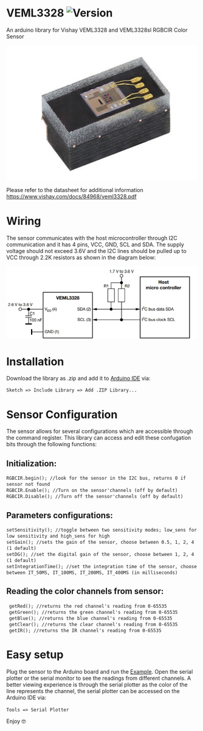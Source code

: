 # VEML3328 ![Version](https://img.shields.io/badge/Version-v0.0.1-green.svg)
An arduino library for Vishay VEML3328 and VEML3328sl RGBCIR Color Sensor

![VEML3328sl chip](extras/sensor.jpg)

Please refer to the datasheet for additional information https://www.vishay.com/docs/84968/veml3328.pdf
# Wiring
The sensor communicates with the host microcontroller through I2C communication and it has 4 pins, VCC, GND, SCL and SDA. The supply voltage should not exceed 3.6V and the I2C lines should be pulled up to VCC through 2.2K resistors as shown in the diagram below:

![Wiring diagram](extras/Wiring.jpg)

# Installation
Download the library as .zip and add it to [Arduino IDE](http://www.arduino.cc/en/main/software) via:

	Sketch => Include Library => Add .ZIP Library...

# Sensor Configuration
The sensor allows for several configurations which are accessible through the command register. This library can access and edit these confugation bits through the following functions:

## Initialization:
```
RGBCIR.begin(); //look for the sensor in the I2C bus, returns 0 if sensor not found 
RGBCIR.Enable(); //Turn on the sensor'channels (off by default)
RGBCIR.Disable(); //Turn off the sensor'channels (off by default)
```
 ## Parameters configurations:
 ```
 setSensitivity(); //toggle between two sensitivity modes; low_sens for low sensitivity and high_sens for high
 setGain(); //sets the gain of the sensor, choose between 0.5, 1, 2, 4 (1 default)
 setDG(); //set the digital gain of the sensor, choose between 1, 2, 4 (1 default)
 setIntegrationTime(); //set the integration time of the sensor, choose between IT_50MS, IT_100MS, IT_200MS, IT_400MS (in milliseconds)
  ```
## Reading the color channels from sensor:
```
 getRed(); //returns the red channel's reading from 0-65535
 getGreen(); //returns the green channel's reading from 0-65535
 getBlue(); //returns the blue channel's reading from 0-65535
 getClear(); //returns the clear channel's reading from 0-65535
 getIR(); //returns the IR channel's reading from 0-65535
 ```
# Easy setup
Plug the sensor to the Arduino board and run the [Example](Examples/Read_RGBCIR.ino). Open the serial plotter or the serial monitor to see the readings from different channels. A better viewing experience is through the serial plotter as the color of the line represents the channel, the serial plotter can be accessed on the Arduino IDE via:

``Tools => Serial Plotter``

Enjoy 🤓

